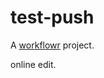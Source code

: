 # test-push

A [workflowr][] project.

[workflowr]: https://github.com/jdblischak/workflowr

online edit.
